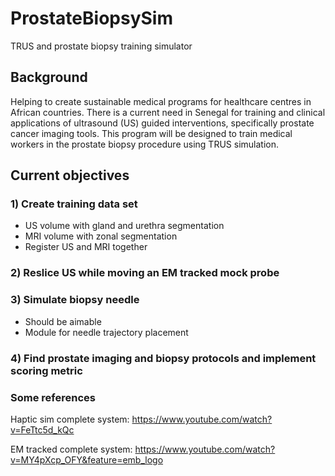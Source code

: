 # ProstateBiopsySim
TRUS and prostate biopsy training simulator

## Background
Helping to create sustainable medical programs for healthcare centres in African countries. There is a current need in Senegal for training and clinical applications of ultrasound (US) guided interventions, specifically prostate cancer imaging tools. This program will be designed to train medical workers in the prostate biopsy procedure using TRUS simulation. 

## Current objectives
### 1) Create training data set
  - US volume with gland and urethra segmentation
  - MRI volume with zonal segmentation
  - Register US and MRI together
### 2) Reslice US while moving an EM tracked mock probe
### 3) Simulate biopsy needle
  - Should be aimable
  - Module for needle trajectory placement
### 4) Find prostate imaging and biopsy protocols and implement scoring metric

### Some references
Haptic sim complete system: https://www.youtube.com/watch?v=FeTtc5d_kQc

EM tracked complete system: https://www.youtube.com/watch?v=MY4pXcp_OFY&feature=emb_logo
